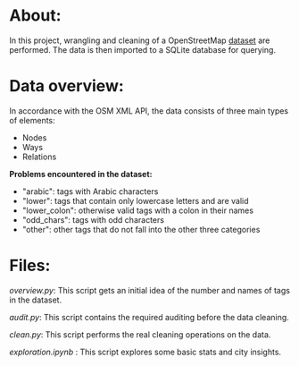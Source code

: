 # About:
In this project, wrangling and cleaning of a OpenStreetMap [dataset](https://download.bbbike.org/osm/bbbike/Cairo/Cairo.osm.mapsforge-osm.zip/) are performed. The data is then imported to a SQLite database for querying.

# Data overview:
In accordance with the OSM XML API, the data consists of three main types of elements:

* Nodes
* Ways
* Relations

**Problems encountered in the dataset:**
* "arabic": tags with Arabic characters
* "lower": tags that contain only lowercase letters and are valid
* "lower_colon": otherwise valid tags with a colon in their names
* "odd_chars": tags with odd characters
* "other": other tags that do not fall into the other three categories

# Files:
*overview.py*: This script gets an initial idea of the number and names of tags in the dataset.

*audit.py*: This script contains the required auditing before the data cleaning.

*clean.py*: This script performs the real cleaning operations on the data.

*exploration.ipynb* : This script explores some basic stats and city insights.
